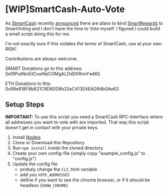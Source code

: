 # [WIP]SmartCash-Auto-Vote

As [StmartCash](https://smartcash.cc/) recently [announced](https://smartcash.cc/announcing-improved-smartrewards-and-smartcash-supernodes/) there are plans to bind [SmartRewards](https://smartrewards.cc/) to SmartVoting and I don't have the time to Vote myself. I figured I could build a small script doing this for me.

I'm not exactly sure if this violates the terms of SmartCash, use at your own RISK!

Contributions are always welcome.

SMART Donations go to this address: Sef9PutNmEtCxwNeCGMgALDdDfiRnnYwMQ

ETH Donations to this: 0x99e818F8b821C9D60D8b32eC413E4EAD94b0Ae63

## Setup Steps

**IMPORTANT:** To use this script you need a SmartCash RPC-Interface where all addresses you want to vote with are imported. That way this script doesn't get in contact with your private keys.

1. Install [Nodejs](https://nodejs.org/)
2. Clone or Download this Repository
3. Run `npm install` inside the cloned directory
4. Create your own config-file (simply copy "example_config.js" to "config.js")
5. Update the config file
   - probaly change the `CLI_PATH` variable
   - add you `VOTE_ADDRESSES`
   - define if you want to see the chrome browser, or if it should be headless (`SHOW_CHROME`)